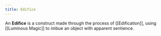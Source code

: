 ```yaml
---
title: Edifice
---
```



An **Edifice** is a construct made through the process of [[Edification]], using [[Luminous Magic]] to imbue an object with apparent sentience.